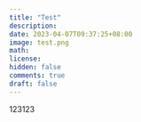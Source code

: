 ```yaml
---
title: "Test"
description: 
date: 2023-04-07T09:37:25+08:00
image: test.png
math: 
license: 
hidden: false
comments: true
draft: false
---
```

123123